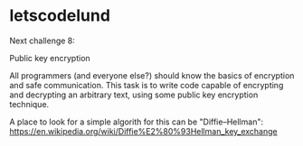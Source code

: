 # letscodelund

Next challenge 8:

Public key encryption

All programmers (and everyone else?) should know the basics of encryption and safe communication.
This task is to write code capable of encrypting and decrypting an arbitrary text, using some
public key encryption technique. 

A place to look for a simple algorith for this can be "Diffie–Hellman":
https://en.wikipedia.org/wiki/Diffie%E2%80%93Hellman_key_exchange
